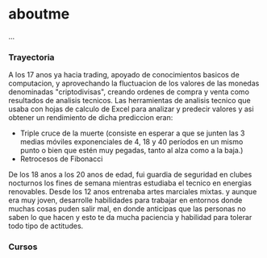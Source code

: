 # aboutme

...

### Trayectoria 
A los 17 anos ya hacia trading, apoyado de conocimientos basicos de computacion, y aprovechando la fluctuacion de los valores de las monedas denominadas "criptodivisas", creando ordenes de compra y venta como resultados de analisis tecnicos.
Las herramientas de analisis tecnico que usaba con hojas de calculo de Excel para analizar y predecir valores y asi obtener un rendimiento de dicha prediccion eran:
- Triple cruce de la muerte (consiste en esperar a que se junten las 3 medias móviles exponenciales de 4, 18 y 40 períodos en un mismo punto o bien que estén muy pegadas, tanto al alza como a la baja.)
- Retrocesos de Fibonacci

De los 18 anos a los 20 anos de edad, fui guardia de seguridad en clubes nocturnos los fines de semana mientras estudiaba el tecnico en energias renovables. Desde los 12 anos entrenaba artes marciales mixtas. y aunque era muy joven, desarrolle habilidades para trabajar en entornos donde muchas cosas puden salir mal, en donde anticipas que las personas no saben lo que hacen y esto te da mucha paciencia y habilidad para tolerar todo tipo de actitudes.



### Cursos

